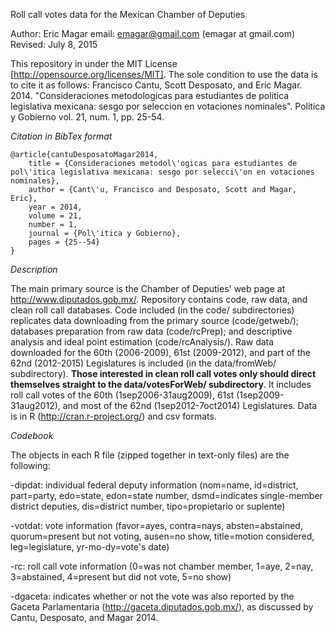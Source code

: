 Roll call votes data for the Mexican Chamber of Deputies

Author: Eric Magar
email: emagar@gmail.com (emagar at gmail.com)
Revised: July 8, 2015

This repository in under the MIT License [http://opensource.org/licenses/MIT]. The sole condition to use the data is to cite it as follows: Francisco Cantu, Scott Desposato, and Eric Magar. 2014. "Consideraciones metodologicas para estudiantes de politica legislativa mexicana: sesgo por seleccion en votaciones nominales". Politica y Gobierno vol. 21, num. 1, pp. 25-54.

*Citation in BibTex format*
``` TeX
@article{cantuDesposatoMagar2014,
	title = {Consideraciones metodol\'ogicas para estudiantes de pol\'itica legislativa mexicana: sesgo por selecci\'on en votaciones nominales},
	author = {Cant\'u, Francisco and Desposato, Scott and Magar, Eric},
	year = 2014,
	volume = 21,
	number = 1,
	journal = {Pol\'itica y Gobierno},
	pages = {25--54}
}
```

*Description*

The main primary source is the Chamber of Deputies' web page at http://www.diputados.gob.mx/. Repository contains code, raw data, and clean roll call databases. Code included (in the code/ subdirectories) replicates data downloading from the primary source (code/getweb/); databases preparation from raw data (code/rcPrep); and descriptive analysis and ideal point estimation (code/rcAnalysis/). Raw data downloaded for the 60th (2006-2009), 61st (2009-2012), and part of the 62nd (2012-2015) Legislatures is included (in the data/fromWeb/ subdirectory). **Those interested in clean roll call votes only should direct themselves straight to the data/votesForWeb/ subdirectory**. It includes roll call votes of the 60th (1sep2006-31aug2009), 61st (1sep2009-31aug2012), and most of the 62nd (1sep2012-7oct2014) Legislatures. Data is in R (http://cran.r-project.org/) and csv formats. 

*Codebook*

The objects in each R file (zipped together in text-only files) are the following:

-dipdat: individual federal deputy information (nom=name, id=district, part=party, 
 edo=state, edon=state number, dsmd=indicates single-member district deputies, 
 dis=district number, tipo=propietario or suplente)

-votdat: vote information (favor=ayes, contra=nays, absten=abstained,
 quorum=present but not voting, ausen=no show, title=motion considered, 
 leg=legislature, yr-mo-dy=vote's date)

-rc: roll call vote information (0=was not chamber member, 1=aye,
 2=nay, 3=abstained, 4=present but did not vote, 5=no show)

-dgaceta: indicates whether or not the vote was also reported by the
 Gaceta Parlamentaria (http://gaceta.diputados.gob.mx/), as discussed 
 by Cantu, Desposato, and Magar 2014.


